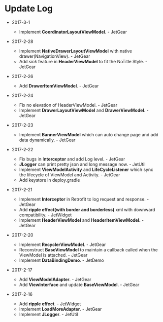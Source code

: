 # Update Log

* 2017-3-1

  * Implement **CoordinatorLayoutViewModel**. - JetGear
* 2017-2-28

  * Implement **NativeDrawerLayoutViewModel** with native drawer(NavigationView). - JetGear
  * Add *sink* feature in **HeaderViewModel** to fit the NoTitle Style. - JetGear
* 2017-2-26

  * Add **DrawerItemViewModel**. - JetGear
* 2017-2-24

  * Fix no elevation of HeaderViewModel. - JetGear
  * Implement **DrawerLayoutViewModel** and **DrawerViewModel**. - JetGear
* 2017-2-23

  * Implement **BannerViewModel** which can auto change page and add data dynamically. - JetGear

* 2017-2-22

  * Fix bugs in **Interceptor** and add Log level. - JetGear
  * **JLogger** can print pretty json and long message now. - JetUtil
  * Implement **ViewModelActivity** and **LifeCycleListener** which sync the lifecycle of ViewModel and Activity. - JetGear
  * Add keystore in deploy.gradle
* 2017-2-21

  * Implement **Interceptor** in Retrofit to log request and response. - JetGear
  * Add **ripple effect(with border and borderless)** xml with downward compatibility. - JetWidget
  * Implement **HeaderViewModel** and **HeaderItemViewModel**. - JetGear
* 2017-2-20

  * Implement **RecyclerViewModel**. - JetGear
  * Reconstruct **BaseViewModel** to maintain a callback called when the ViewModel is attached. - JetGear
  * Implement **DataBindingDemo**. - JetDemo
* 2017-2-17

  * Add **ViewModelAdapter**. - JetGear
  * Add **ViewInterface** and update **BaseViewModel**. - JetGear
* 2017-2-16

  * Add **ripple effect**. - JetWidget
  * Implement **LoadMoreAdapter**. - JetGear
  * Implement **JLogger**. - JetUtil

